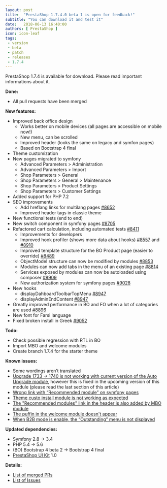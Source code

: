 ```yaml
---
layout: post
title:  "PrestaShop 1.7.4.0 beta 1 is open for feedback!"
subtitle: "You can download it and test it"
date:   2018-06-13 16:40:00
authors: [ PrestaShop ]
icon: icon-leaf
tags:
 - version
 - beta
 - patch
 - releases
 - 1.7.4
---
```


PrestaShop 1.7.4 is available for download. Please read important informations about it.

**Done:**

 - All pull requests have been merged

**New features:**
 
 - Improved back office design
    - Works better on mobile devices (all pages are accessible on mobile now!)
    - New menu, can be scrolled
    - Improved header (looks the same on legacy and symfon pages)
    - Based on Bootstrap 4 final
 - Theme customization
 - New pages migrated to symfony
    - Advanced Parameters > Administration
    - Advanced Parameters > Import
    - Shop Parameters > General
    - Shop Parameters > General > Maintenance
    - Shop Parameters > Product Settings
    - Shop Parameters > Customer Settings
 - Added support for PHP 7.2
 - SEO improvements
    - Add hreflang links for multilang pages [#8652](https://github.com/PrestaShop/PrestaShop/pull/8652)
    - Improved header tags in classic theme
 - New functional tests (end to end)
 - New switch component in symfony pages [#8705](https://github.com/PrestaShop/PrestaShop/pull/8705)
 - Refactored cart calculation, including automated tests [#8411](https://github.com/PrestaShop/PrestaShop/pull/8411)
    - Improvements for developers
    - Improved hook profiler (shows more data about hooks) [#8557](https://github.com/PrestaShop/PrestaShop/pull/8557) and [#8910](https://github.com/PrestaShop/PrestaShop/pull/8910)
    - Improved template structure for the BO Product page (easier to override) [#8489](https://github.com/PrestaShop/PrestaShop/pull/8489)
    - ObjectModel structure can now be modified by modules [#8853](https://github.com/PrestaShop/PrestaShop/pull/8853)
    - Modules can now add tabs in the menu of an existing page [#8814](https://github.com/PrestaShop/PrestaShop/pull/8814)
    - Services exposed by modules can now be autoloaded using composer [#8909](https://github.com/PrestaShop/PrestaShop/pull/8909)
    - New authorization system for symfony pages [#9028](https://github.com/PrestaShop/PrestaShop/pull/9028)
 - New hooks
    - displayDahboardToolbarTopMenu [#8947](https://github.com/PrestaShop/PrestaShop/pull/8947)
    - displayAdminEndContent [#8947](https://github.com/PrestaShop/PrestaShop/pull/8947)
 - Greatly improved performance in BO and FO when a lot of categories are used [#8896](https://github.com/PrestaShop/PrestaShop/pull/8896)
 - New font for Farsi language
 - Fixed broken install in Greek [#9052](https://github.com/PrestaShop/PrestaShop/pull/9052)

**Todo:**
 - Check possible regression with RTL in BO
 - Import MBO and welcome modules
 - Create branch 1.7.4 for the starter theme

**Known issues:**
 - Some wordings aren’t translated
 - [Upgrade 1733 -> 1740 is not working with current version of the Auto Upgrade module](http://forge.prestashop.com/browse/BOOM-5710), however this is fixed in the upcoming version of this module (please read the last section of this article)
 - [Wrong link with “Recommended module” on symfony pages](http://forge.prestashop.com/browse/BOOM-5704)
 - [Theme custo install module is not working as expected](http://forge.prestashop.com/browse/BOOM-5712)
 - [The "Recommended modules" link in the header is also added by MBO module](http://forge.prestashop.com/browse/BOOM-5703)
 - [The puffin in the welcome module doesn't appear](http://forge.prestashop.com/browse/BOOM-5645)
 - [When B2B mode is enable, the “Outstanding” menu is not displayed](http://forge.prestashop.com/browse/BOOM-5700)

**Updated dependencies:**
 - Symfony 2.8 -> 3.4
 - PHP 5.4 -> 5.6
 - (BO) Bootstrap 4 beta 2 -> Bootstrap 4 final
 - [PrestaShop UI Kit](https://github.com/PrestaShop/prestashop-ui-kit) 1.0

**Details:**
 - [List of merged PRs](https://github.com/PrestaShop/PrestaShop/pulls?utf8=%E2%9C%93&q=is%3Apr+is%3Amerged+milestone%3A1.7.4.0+merged%3A%3C2018-06-08)
 - [List of Issues](http://forge.prestashop.com/issues/?filter=12811)


